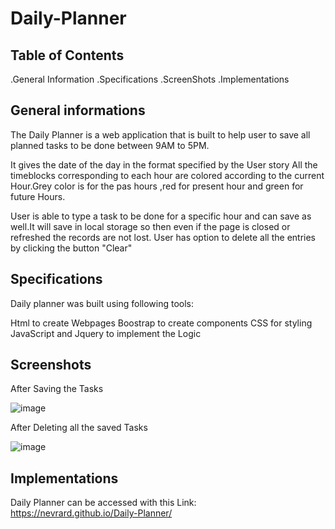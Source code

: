 # Daily-Planner

## Table of Contents
.General Information
.Specifications
.ScreenShots
.Implementations

## General informations

The Daily Planner is a web application that is built to help user to save all planned tasks to be done between 9AM to 5PM.

It gives the date of the day in the format specified by the User story
All the timeblocks corresponding to each hour are colored according to the current Hour.Grey color is for the pas hours ,red for present hour and green for future Hours.

User is able to type a task to be done for a specific hour and can save as well.It will save in local storage so then even if the page is closed or refreshed the records are not lost.
User has option to delete all the entries by clicking the button "Clear"

## Specifications

Daily planner was built using following tools:

Html to create Webpages
Boostrap to create components
CSS for styling
JavaScript and Jquery to implement the Logic

## Screenshots
After Saving the Tasks

![image](https://user-images.githubusercontent.com/77184762/112585713-bbe51a80-8dd0-11eb-8776-cc37baaa4cb2.png)

After Deleting all the saved Tasks

![image](https://user-images.githubusercontent.com/77184762/112585625-90623000-8dd0-11eb-8e6b-b9cf4a849a25.png)


## Implementations

Daily Planner  can be accessed with this Link:
https://nevrard.github.io/Daily-Planner/




